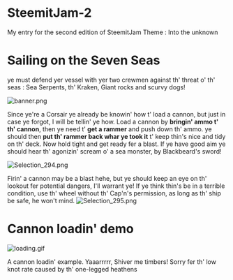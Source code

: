 # SteemitJam-2
My entry for the second edition of SteemitJam
Theme : Into the unknown

# Sailing on the Seven Seas
ye must defend yer vessel with yer two crewmen against th' threat o' th' seas : Sea Serpents, th' Kraken, Giant rocks and scurvy dogs! 

![banner.png](https://steemitimages.com/DQmSLoCw8vuXJqwn1MkmHxvXi6r4uGmeZWDNurVuBMnBzvn/banner.png)

Since ye're a Corsair ye already be knowin' how t' load a cannon, but just in case ye forgot, I will be tellin' ye how. Load a cannon by **bringin' ammo t' th' cannon**, then ye need t' **get a rammer** and push down th' ammo. ye should then **put th' rammer back whar ye took it** t' keep thin's nice and tidy on th' deck. Now hold tight and get ready fer a blast. If ye have good aim ye should hear th' agonizin' scream o' a sea monster, by Blackbeard's sword!

![Selection_294.png](https://steemitimages.com/DQmTfJMkg25GpVT115rgt16YXDaLNTQ8r7gWCPKMMg2xVzY/Selection_294.png)


Firin' a cannon may be a blast hehe, but ye should keep an eye on th' lookout fer potential dangers, I'll warrant ye! If ye think thin's be in a terrible condition, use th' wheel without th' Cap'n's permission, as long as th' ship be safe, he won't mind.
![Selection_295.png](https://steemitimages.com/DQmR4F6vCPwxqd15Gt2aPN6nJX8TEBvzseU7KMvUkvg1Rr8/Selection_295.png)

# Cannon loadin' demo
![loading.gif](https://steemitimages.com/DQmcfgAqzxswE5WRgS957SEiuWWXRD3UsMTJha27GS9eUsY/loading.gif)

A cannon loadin' example. Yaaarrrrr, Shiver me timbers! Sorry fer th' low knot rate caused by th' one-legged heathens

